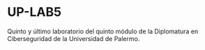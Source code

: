 # UP-LAB5
Quinto y último laboratorio del quinto módulo de la Diplomatura en Ciberseguridad de la Universidad de Palermo.
